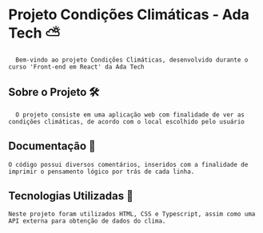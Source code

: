 # **Projeto Condições Climáticas - Ada Tech** ⛅

      Bem-vindo ao projeto Condições Climáticas, desenvolvido durante o curso 'Front-end em React' da Ada Tech

## **Sobre o Projeto** 🛠

      O projeto consiste em uma aplicação web com finalidade de ver as condições climáticas, de acordo com o local escolhido pelo usuário

## **Documentação** 📔

    O código possui diversos comentários, inseridos com a finalidade de imprimir o pensamento lógico por trás de cada linha.

## **Tecnologias Utilizadas** 🚀

    Neste projeto foram utilizados HTML, CSS e Typescript, assim como uma API externa para obtenção de dados do clima.
